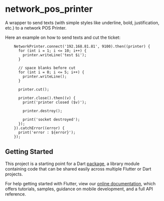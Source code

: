 # network_pos_printer

A wrapper to send texts (with simple styles like underline, bold, justification, etc.) to a network POS Printer.

Here an example on how to send texts and cut the ticket:
```
    NetworkPrinter.connect('192.168.81.81', 9100).then((printer) {
      for (int i = 1; i <= 10; i++) {
        printer.writeLine('test $i');
      }

      // space blanks before cut
      for (int i = 0; i <= 5; i++) {
        printer.writeLine();
      }

      printer.cut();

      printer.close().then((v) {
        print('printer closed ($v)');

        printer.destroy();

        print('socket destroyed');
      });
    }).catchError((error) {
      print('error : ${error}');
    });
```

## Getting Started

This project is a starting point for a Dart
[package](https://flutter.io/developing-packages/),
a library module containing code that can be shared easily across
multiple Flutter or Dart projects.

For help getting started with Flutter, view our 
[online documentation](https://flutter.io/docs), which offers tutorials, 
samples, guidance on mobile development, and a full API reference.
